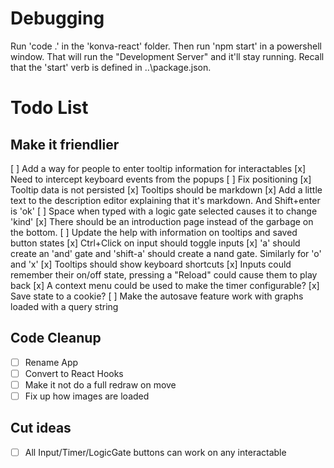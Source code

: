 # Debugging

Run 'code .' in the 'konva-react' folder.  Then run 'npm start' in a powershell window.  That will run the "Development Server"
and it'll stay running.  Recall that the 'start' verb is defined in ..\package.json.

# Todo List

## Make it friendlier

  [ ] Add a way for people to enter tooltip information for interactables
    [x] Need to intercept keyboard events from the popups
    [ ] Fix positioning
    [x] Tooltip data is not persisted
    [x] Tooltips should be markdown
    [x] Add a little text to the description editor explaining that it's markdown.  And Shift+enter is 'ok'
  [ ] Space when typed with a logic gate selected causes it to change 'kind'
  [x] There should be an introduction page instead of the garbage on the bottom.
     [ ] Update the help with information on tooltips and saved button states
  [x] Ctrl+Click on input should toggle inputs
  [x] 'a' should create an 'and' gate and 'shift-a' should create a nand gate.  Similarly for 'o' and 'x'
  [x] Tooltips should show keyboard shortcuts
  [x] Inputs could remember their on/off state, pressing a "Reload" could cause them to play back
  [x] A context menu could be used to make the timer configurable?
  [x] Save state to a cookie?
    [ ] Make the autosave feature work with graphs loaded with a query string

## Code Cleanup

- [ ] Rename App
- [ ] Convert to React Hooks
- [ ] Make it not do a full redraw on move
- [ ] Fix up how images are loaded

## Cut ideas

- [ ] All Input/Timer/LogicGate buttons can work on any interactable